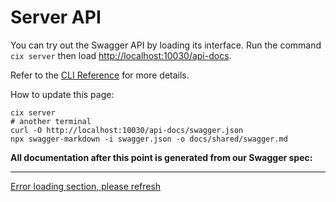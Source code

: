 # Server API

You can try out the Swagger API by loading its interface. Run the command `cix server` then load [http://localhost:10030/api-docs](http://localhost:10030/api-docs).

Refer to the [CLI Reference](/reference/cli) for more details.

How to update this page:
```shell
cix server
# another terminal
curl -O http://localhost:10030/api-docs/swagger.json
npx swagger-markdown -i swagger.json -o docs/shared/swagger.md
```

**All documentation after this point is generated from our Swagger spec:**

---

[Error loading section, please refresh](../shared/swagger.md ':include')
